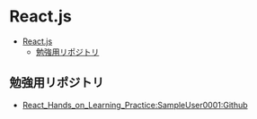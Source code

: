 # React.js

- [React.js](#reactjs)
  - [勉強用リポジトリ](#勉強用リポジトリ)

## 勉強用リポジトリ

- [React_Hands_on_Learning_Practice:SampleUser0001:Github](https://github.com/SampleUser0001/React_Hands_on_Learning_Practice)